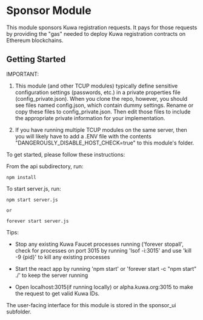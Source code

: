 # Sponsor Module

This module sponsors Kuwa registration requests. It pays for those requests by providing the "gas" needed to deploy Kuwa registration contracts on Ethereum blockchains. 


## Getting Started

IMPORTANT: 

1. This module (and other TCUP modules) typically define sensitive configuration settings (passwords, etc.) in a private properties file (config_private.json). When you clone the repo, however, you should see files named config.json, which contain dummy settings. Rename or copy these files to config_private.json. Then edit those files to include the appropriate private information for your implementation.

2. If you have running multiple TCUP modules on the same server, then you will likely have to add a .ENV file with the contents "DANGEROUSLY_DISABLE_HOST_CHECK=true" to this module's folder.

To get started, please follow these instructions:

From the api subdirectory, run:

    npm install

To start server.js, run:

    npm start server.js 

    or

    forever start server.js

Tips:

* Stop any existing  Kuwa Faucet processes running ('forever stopall', check for processes on port 3015 by running 'lsof -i:3015' and use 'kill -9 {pid}' to kill any existing processes

* Start the react app by running 'npm start' or 'forever start -c "npm start" ./' to keep the server running

* Open localhost:3015(if running locally) or alpha.kuwa.org:3015 to make the request to get valid Kuwa IDs.


The user-facing interface for this module is stored in the sponsor_ui subfolder.
